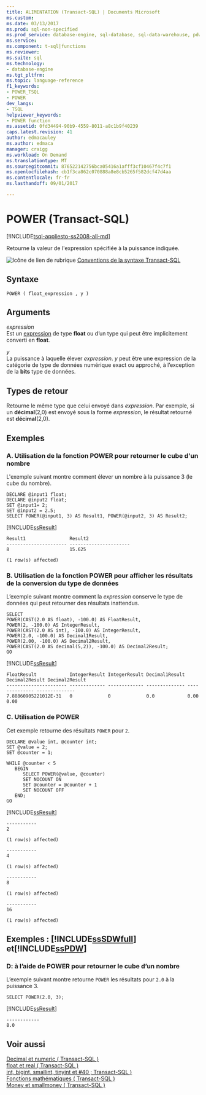 ```yaml
---
title: ALIMENTATION (Transact-SQL) | Documents Microsoft
ms.custom: 
ms.date: 03/13/2017
ms.prod: sql-non-specified
ms.prod_service: database-engine, sql-database, sql-data-warehouse, pdw
ms.service: 
ms.component: t-sql|functions
ms.reviewer: 
ms.suite: sql
ms.technology:
- database-engine
ms.tgt_pltfrm: 
ms.topic: language-reference
f1_keywords:
- POWER_TSQL
- POWER
dev_langs:
- TSQL
helpviewer_keywords:
- POWER function
ms.assetid: 0fd34494-90b9-4559-8011-a8c1b9f40239
caps.latest.revision: 41
author: edmacauley
ms.author: edmaca
manager: craigg
ms.workload: On Demand
ms.translationtype: MT
ms.sourcegitcommit: 876522142756bca05416a1afff3cf10467f4c7f1
ms.openlocfilehash: cb1f3ca862c070888a8e8cb5265f582dcf47d4aa
ms.contentlocale: fr-fr
ms.lasthandoff: 09/01/2017

---
```

# <a name="power-transact-sql"></a>POWER (Transact-SQL)
[!INCLUDE[tsql-appliesto-ss2008-all-md](../../includes/tsql-appliesto-ss2008-all-md.md)]

  Retourne la valeur de l'expression spécifiée à la puissance indiquée.  
  
 ![Icône de lien de rubrique](../../database-engine/configure-windows/media/topic-link.gif "Icône lien de rubrique") [Conventions de la syntaxe Transact-SQL](../../t-sql/language-elements/transact-sql-syntax-conventions-transact-sql.md)  
  
## <a name="syntax"></a>Syntaxe  
  
```  
POWER ( float_expression , y )  
```  
  
## <a name="arguments"></a>Arguments  
 *expression*  
 Est un [expression](../../t-sql/language-elements/expressions-transact-sql.md) de type **float** ou d’un type qui peut être implicitement converti en **float**.  
  
 *y*  
 La puissance à laquelle élever *expression*. *y* peut être une expression de la catégorie de type de données numérique exact ou approché, à l’exception de la **bits** type de données.  
  
## <a name="return-types"></a>Types de retour  
 Retourne le même type que celui envoyé dans *expression*. Par exemple, si un **décimal**(2,0) est envoyé sous la forme *expression*, le résultat retourné est **décimal**(2,0).  
  
## <a name="examples"></a>Exemples  
  
### <a name="a-using-power-to-return-the-cube-of-a-number"></a>A. Utilisation de la fonction POWER pour retourner le cube d'un nombre  
 L'exemple suivant montre comment élever un nombre à la puissance 3 (le cube du nombre).  
  
```  
DECLARE @input1 float;  
DECLARE @input2 float;  
SET @input1= 2;  
SET @input2 = 2.5;  
SELECT POWER(@input1, 3) AS Result1, POWER(@input2, 3) AS Result2;  
```  
  
 [!INCLUDE[ssResult](../../includes/ssresult-md.md)]  
  
```  
Result1                Result2  
---------------------- ----------------------  
8                      15.625  
  
(1 row(s) affected)  
```  
  
### <a name="b-using-power-to-show-results-of-data-type-conversion"></a>B. Utilisation de la fonction POWER pour afficher les résultats de la conversion du type de données  
 L’exemple suivant montre comment la *expression* conserve le type de données qui peut retourner des résultats inattendus.  
  
```  
SELECT   
POWER(CAST(2.0 AS float), -100.0) AS FloatResult,  
POWER(2, -100.0) AS IntegerResult,  
POWER(CAST(2.0 AS int), -100.0) AS IntegerResult,  
POWER(2.0, -100.0) AS Decimal1Result,  
POWER(2.00, -100.0) AS Decimal2Result,  
POWER(CAST(2.0 AS decimal(5,2)), -100.0) AS Decimal2Result;  
GO  
```  
  
 [!INCLUDE[ssResult](../../includes/ssresult-md.md)]  
  
```  
FloatResult            IntegerResult IntegerResult Decimal1Result Decimal2Result Decimal2Result  
---------------------- ------------- ------------- -------------- -------------- --------------  
7.88860905221012E-31   0             0             0.0            0.00           0.00  
```  
  
### <a name="c-using-power"></a>C. Utilisation de POWER  
 Cet exemple retourne des résultats `POWER` pour `2`.  
  
```  
DECLARE @value int, @counter int;  
SET @value = 2;  
SET @counter = 1;  
  
WHILE @counter < 5  
   BEGIN  
      SELECT POWER(@value, @counter)  
      SET NOCOUNT ON  
      SET @counter = @counter + 1  
      SET NOCOUNT OFF  
   END;  
GO  
```  
  
 [!INCLUDE[ssResult](../../includes/ssresult-md.md)]  
  
```  
-----------   
2             
  
(1 row(s) affected)  
  
-----------   
4             
  
(1 row(s) affected)  
  
-----------   
8             
  
(1 row(s) affected)  
  
-----------   
16            
  
(1 row(s) affected)  
```  
  
## <a name="examples-includesssdwfullincludessssdwfull-mdmd-and-includesspdwincludessspdw-mdmd"></a>Exemples : [!INCLUDE[ssSDWfull](../../includes/sssdwfull-md.md)] et[!INCLUDE[ssPDW](../../includes/sspdw-md.md)]  
  
### <a name="d-using-power-to-return-the-cube-of-a-number"></a>D: à l’aide de POWER pour retourner le cube d’un nombre  
 L’exemple suivant montre retourne `POWER` les résultats pour `2.0` à la puissance 3.  
  
```  
SELECT POWER(2.0, 3);  
```  
  
 [!INCLUDE[ssResult](../../includes/ssresult-md.md)]  
  
 ```
------------ 
8.0
```  
  
## <a name="see-also"></a>Voir aussi  
 [Decimal et numeric &#40; Transact-SQL &#41;](../../t-sql/data-types/decimal-and-numeric-transact-sql.md)   
 [float et real &#40; Transact-SQL &#41;](../../t-sql/data-types/float-and-real-transact-sql.md)   
 [int, bigint, smallint, tinyint et #40 ; Transact-SQL &#41;](../../t-sql/data-types/int-bigint-smallint-and-tinyint-transact-sql.md)   
 [Fonctions mathématiques &#40; Transact-SQL &#41;](../../t-sql/functions/mathematical-functions-transact-sql.md)   
 [Money et smallmoney &#40; Transact-SQL &#41;](../../t-sql/data-types/money-and-smallmoney-transact-sql.md)  
  
  


